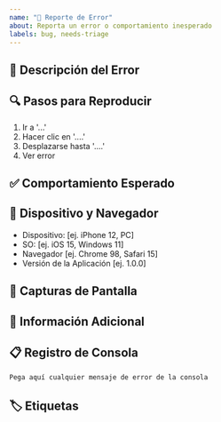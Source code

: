 ```yaml
---
name: "🐛 Reporte de Error"
about: Reporta un error o comportamiento inesperado
labels: bug, needs-triage
---
```


## 🐛 Descripción del Error
<!-- Una descripción clara y concisa de cuál es el error -->

## 🔍 Pasos para Reproducir
1. Ir a '...'
2. Hacer clic en '....'
3. Desplazarse hasta '....'
4. Ver error

## ✅ Comportamiento Esperado
<!-- Una descripción clara y concisa de lo que esperabas que sucediera -->

## 📱 Dispositivo y Navegador
 - Dispositivo: [ej. iPhone 12, PC]
 - SO: [ej. iOS 15, Windows 11]
 - Navegador [ej. Chrome 98, Safari 15]
 - Versión de la Aplicación [ej. 1.0.0]

## 📸 Capturas de Pantalla
<!-- Si es posible, añade capturas de pantalla que ayuden a explicar el problema -->

## 📝 Información Adicional
<!-- Cualquier otra información relevante sobre el problema -->

## 📋 Registro de Consola
```
Pega aquí cualquier mensaje de error de la consola
```

## 🏷️ Etiquetas
<!-- Añade etiquetas adicionales si es necesario -->

